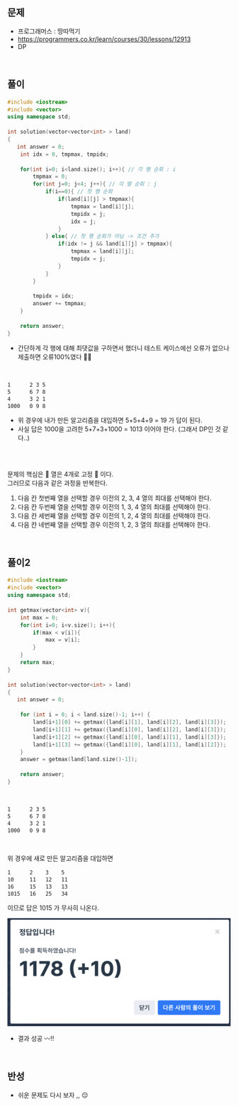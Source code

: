 ## 문제
- 프로그래머스 : 땅따먹기
- https://programmers.co.kr/learn/courses/30/lessons/12913
- DP


<br/>


## 풀이
```c++
#include <iostream>
#include <vector>
using namespace std;

int solution(vector<vector<int> > land)
{
   int answer = 0;
    int idx = 0, tmpmax, tmpidx;
    
    for(int i=0; i<land.size(); i++){ // 각 행 순회 : i
        tmpmax = 0;
        for(int j=0; j<4; j++){ // 각 열 순회 : j
            if(i==0){ // 첫 행 순회
                if(land[i][j] > tmpmax){
                    tmpmax = land[i][j];
                    tmpidx = j;
                    idx = j;
                }
            } else{ // 첫 행 순회가 아님 -> 조건 추가
                if(idx != j && land[i][j] > tmpmax){
                    tmpmax = land[i][j];
                    tmpidx = j;
                }
            }
        }
        
        tmpidx = idx;
        answer += tmpmax;
    }

    return answer;
}
```
- 간단하게 각 행에 대해 최댓값을 구하면서 했더니 테스트 케이스에선 오류가 없으나 제출하면 오류100%였다 🤬🤬


<br/>

```
1      2 3 5
5      6 7 8
4      3 2 1
1000   0 9 8
```
- 위 경우에 내가 만든 알고리즘을 대입하면 5+5+4+9 = 19 가 답이 된다.
- 사실 답은 1000을 고려한 5+7+3+1000 = 1013 이어야 한다. (그래서 DP인 것 같다..)

<br/><br/>

문제의 핵심은 🌟 열은 4개로 고정 🌟 이다. <br/>
그러므로 다음과 같은 과정을 반복한다. <br/>

1. 다음 칸 첫번째 열을 선택할 경우 이전의 2, 3, 4 열의 최대를 선택해야 한다.
2. 다음 칸 두번째 열을 선택할 경우 이전의 1, 3, 4 열의 최대를 선택해야 한다.
3. 다음 칸 세번째 열을 선택할 경우 이전의 1, 2, 4 열의 최대를 선택해야 한다.
4. 다음 칸 네번째 열을 선택할 경우 이전의 1, 2, 3 열의 최대를 선택해야 한다.


<br/> 

## 풀이2

```c++
#include <iostream>
#include <vector>
using namespace std;

int getmax(vector<int> v){
    int max = 0;
    for(int i=0; i<v.size(); i++){
        if(max < v[i]){
            max = v[i];
        }
    }
    return max;
}

int solution(vector<vector<int> > land)
{
   int answer = 0;
    
    for (int i = 0; i < land.size()-1; i++) {
        land[i+1][0] += getmax({land[i][1], land[i][2], land[i][3]});
        land[i+1][1] += getmax({land[i][0], land[i][2], land[i][3]});
        land[i+1][2] += getmax({land[i][0], land[i][1], land[i][3]});
        land[i+1][3] += getmax({land[i][0], land[i][1], land[i][2]});
    }
    answer = getmax(land[land.size()-1]);
    
    return answer;
}
```

<br/>

```
1      2 3 5
5      6 7 8
4      3 2 1
1000   0 9 8
```
<br/>

위 경우에 새로 만든 알고리즘을 대입하면

```
1      2    3    5
10     11   12   11
16     15   13   13
1015   16   25   34
```

이므로 답은 1015 가 무사히 나온다.

 ![screenshot](./screenshots/prog_땅따먹기.png)
 
 - 결과 성공 〰️‼️
 
 
 
 <br/>
 
 
 
 
 ## 반성
 - 쉬운 문제도 다시 보자 ,, 😔
 
